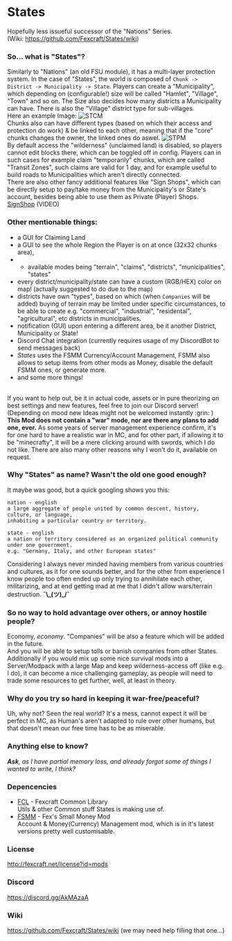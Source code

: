 # States
Hopefully less issueful successor of the "Nations" Series.<br>
(Wiki: https://github.com/Fexcraft/States/wiki)

### So... what is "States"?
Similarly to "Nations" (an old FSU module), it has a multi-layer protection system.
In the case of "States", the world is composed of `Chunk -> District -> Municipality -> State`.
Players can create a "Municipality", which depending on (configurable!) size will be called "Hamlet", "Village", "Town" and so on.
The Size also decides how many districts a Municipality can have. There is also the "Village" district type for sub-villages.<br>
Here an example Image:
![STCM](https://i.imgur.com/6KgjMei.png)<br>
Chunks also can have different types (based on which their access and protection do work) & be linked to each other, meaning that if the "core" chunks changes the owner, the linked ones do aswel.
![STPM](https://i.imgur.com/pDfBGTV.png)
<br>
By default access the "wilderness" (unclaimed land) is disabled, so players cannot edit blocks there, which can be toggled off in config.
Players can in such cases for example claim "temporarily" chunks, which are called "Transit Zones", such claims are valid for 1 day, and for example useful to build roads to Municipalities which aren't directly connected.
<br>
There are also other fancy additional features like "Sign Shops", which can be directly setup to pay/take money from the Municipality's or State's account, besides being able to use them as Private (Player) Shops.
[SignShop](https://cdn.discordapp.com/attachments/424351061873131521/443900271362572288/2018-05-10_00-17-07.mp4) (VIDEO)

### Other mentionable things:
- a GUI for Claiming Land
- a GUI to see the whole Region the Player is on at once (32x32 chunks area),
- - available modes being "terrain", "claims", "districts", "municipalities", "states"
- every district/municipality/state can have a custom (RGB/HEX) color on map! (actually suggested to do due to the map)
- districts have own "types", based on which (when `Companies` will be added) buying of terrain may be limited under specific circumstances, to be able to create e.g. "commercial", "industrial", "residental", "agricultural", etc districts in municipalities.
- notification (GUI) upon entering a different area, be it another District, Municipality or State!
- Discord Chat integration (currently requires usage of my DiscordBot to send messages back)
- _States_ uses the FSMM Currency/Account Management, FSMM also allows to setup items from other mods as Money, disable the default FSMM ones, or generate more.
- and some more things!
<br>
If you want to help out, be it in actual code, assets or in pure theorizing on best settings and new features, feel free to join our Discord server! (Depending on mood new Ideas might not be welcomed instantly :grin: )
<br>
<b>This Mod does not contain a "war" mode, nor are there any plans to add one, ever.</b>
As some years of server management experience confirm, it's for one hard to have a realistic war in MC, and for other part, if allowing it to be "minecrafty", it will be a mere clicking around with swords, which I do not like.
There are also many other reasons why I won't do it, available on request.

### Why "States" as name? Wasn't the old one good enough?
It maybe was good, but a quick googling shows you this:
```
nation - english
a large aggregate of people united by common descent, history, culture, or language,
inhabiting a particular country or territory.
```
```
state - english
a nation or territory considered as an organized political community under one government.
e.g. "Germany, Italy, and other European states"
```
Considering I always never minded having members from various countries and cultures, as it for one sounds better,
and for the other from experience I know people too often ended up only trying to annihilate each other, militarizing,
and at end getting mad at me that I didn't allow wars/terrain destruction. **¯\\\_(ツ)_/¯**

### So no way to hold advantage over others, or annoy hostile people?
Economy, _economy_.
"Companies" will be also a feature which will be added in the future.<br>
And you will be able to setup tolls or banish companies from other States.<br>
Additionally if you would mix up some nice survival mods into a Server/Modpack with a large Map and keep wilderness-access off (like e.g. I do), it can become a nice challenging gameplay, as people will need to trade some resources to get further, well, at least in theory.

### Why do you try so hard in keeping it war-free/peaceful?
Uh, why not? Seen the real world? It's a mess, cannot expect it will be perfect in MC,
as Human's aren't adapted to rule over other humans, but that doesn't mean our free time has to be as miserable.

### Anything else to know?
_**Ask**, as I have partial memory loss, and already forgot some of things I wanted to write, I think?_

### Depencencies
- [FCL](https://github.com/Fexcraft/FCL) - Fexcraft Common Library<br>
Utils & other Common stuff States is  making use of.
- [FSMM](https://github.com/Fexcraft/FSMM) - Fex's Small Money Mod<br>
Account & Money(Currency) Management mod, which is in it's latest versions pretty well customisable.

### License
http://fexcraft.net/license?id=mods
### Discord
https://discord.gg/AkMAzaA
### Wiki
https://github.com/Fexcraft/States/wiki (we may need help filling that one...)
